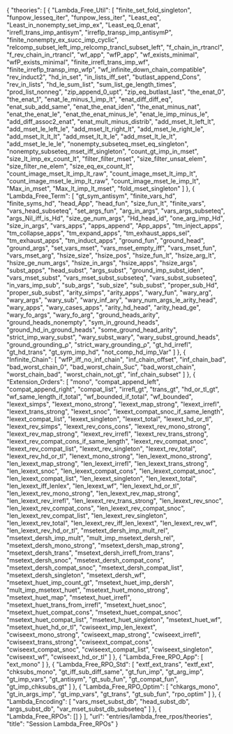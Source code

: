 {
    "theories": [
        {
            "Lambda_Free_Util": [
                "finite_set_fold_singleton",
                "funpow_lesseq_iter",
                "funpow_less_iter",
                "Least_eq",
                "Least_in_nonempty_set_imp_ex",
                "Least_eq_0_enat",
                "irrefl_trans_imp_antisym",
                "irreflp_transp_imp_antisymP",
                "finite_nonempty_ex_succ_imp_cyclic",
                "relcomp_subset_left_imp_relcomp_trancl_subset_left",
                "f_chain_in_rtrancl",
                "f_rev_chain_in_rtrancl",
                "wf_app",
                "wfP_app",
                "wf_exists_minimal",
                "wfP_exists_minimal",
                "finite_irrefl_trans_imp_wf",
                "finite_irreflp_transp_imp_wfp",
                "wf_infinite_down_chain_compatible",
                "rev_induct2",
                "hd_in_set",
                "in_lists_iff_set",
                "butlast_append_Cons",
                "rev_in_lists",
                "hd_le_sum_list",
                "sum_list_ge_length_times",
                "prod_list_nonneg",
                "zip_append_0_upt",
                "zip_eq_butlast_last",
                "the_enat_0",
                "the_enat_1",
                "enat_le_minus_1_imp_lt",
                "enat_diff_diff_eq",
                "enat_sub_add_same",
                "enat_the_enat_iden",
                "the_enat_minus_nat",
                "enat_the_enat_le",
                "enat_the_enat_minus_le",
                "enat_le_imp_minus_le",
                "add_diff_assoc2_enat",
                "enat_mult_minus_distrib",
                "add_mset_lt_left_lt",
                "add_mset_le_left_le",
                "add_mset_lt_right_lt",
                "add_mset_le_right_le",
                "add_mset_lt_lt_lt",
                "add_mset_lt_lt_le",
                "add_mset_lt_le_lt",
                "add_mset_le_le_le",
                "nonempty_subseteq_mset_eq_singleton",
                "nonempty_subseteq_mset_iff_singleton",
                "count_gt_imp_in_mset",
                "size_lt_imp_ex_count_lt",
                "filter_filter_mset",
                "size_filter_unsat_elem",
                "size_filter_ne_elem",
                "size_eq_ex_count_lt",
                "count_image_mset_lt_imp_lt_raw",
                "count_image_mset_lt_imp_lt",
                "count_image_mset_le_imp_lt_raw",
                "count_image_mset_le_imp_lt",
                "Max_in_mset",
                "Max_lt_imp_lt_mset",
                "fold_mset_singleton"
            ]
        },
        {
            "Lambda_Free_Term": [
                "gt_sym_antisym",
                "finite_vars_hd",
                "finite_syms_hd",
                "head_App",
                "head_fun",
                "size_fun_lt",
                "finite_vars",
                "vars_head_subseteq",
                "set_args_fun",
                "arg_in_args",
                "vars_args_subseteq",
                "args_Nil_iff_is_Hd",
                "size_ge_num_args",
                "Hd_head_id",
                "one_arg_imp_Hd",
                "size_in_args",
                "vars_apps",
                "apps_append",
                "App_apps",
                "tm_inject_apps",
                "tm_collapse_apps",
                "tm_expand_apps",
                "tm_exhaust_apps_sel",
                "tm_exhaust_apps",
                "tm_induct_apps",
                "ground_fun",
                "ground_head",
                "ground_args",
                "set_vars_mset",
                "vars_mset_empty_iff",
                "vars_mset_fun",
                "vars_mset_arg",
                "hsize_size",
                "hsize_pos",
                "hsize_fun_lt",
                "hsize_arg_lt",
                "hsize_ge_num_args",
                "hsize_in_args",
                "hsize_apps",
                "hsize_args",
                "subst_apps",
                "head_subst",
                "args_subst",
                "ground_imp_subst_iden",
                "vars_mset_subst",
                "vars_mset_subst_subseteq",
                "vars_subst_subseteq",
                "in_vars_imp_sub",
                "sub_args",
                "sub_size",
                "sub_subst",
                "proper_sub_Hd",
                "proper_sub_subst",
                "arity_simps",
                "arity_apps",
                "wary_fun",
                "wary_arg",
                "wary_args",
                "wary_sub",
                "wary_inf_ary",
                "wary_num_args_le_arity_head",
                "wary_apps",
                "wary_cases_apps",
                "arity_hd_head",
                "arity_head_ge",
                "wary_fo_args",
                "wary_fo_arg",
                "ground_heads_arity",
                "ground_heads_nonempty",
                "sym_in_ground_heads",
                "ground_hd_in_ground_heads",
                "some_ground_head_arity",
                "strict_imp_wary_subst",
                "wary_subst_wary",
                "wary_subst_ground_heads",
                "ground_grounding_ρ",
                "strict_wary_grounding_ρ",
                "gt_hd_irrefl",
                "gt_hd_trans",
                "gt_sym_imp_hd",
                "not_comp_hd_imp_Var"
            ]
        },
        {
            "Infinite_Chain": [
                "wfP_iff_no_inf_chain",
                "inf_chain_offset",
                "inf_chain_bad",
                "bad_worst_chain_0",
                "bad_worst_chain_Suc",
                "bad_worst_chain",
                "worst_chain_bad",
                "worst_chain_not_gt",
                "inf_chain_subset"
            ]
        },
        {
            "Extension_Orders": [
                "mono",
                "compat_append_left",
                "compat_append_right",
                "compat_list",
                "irrefl_gt",
                "trans_gt",
                "hd_or_tl_gt",
                "wf_same_length_if_total",
                "wf_bounded_if_total",
                "wf_bounded",
                "lexext_simps",
                "lexext_mono_strong",
                "lexext_map_strong",
                "lexext_irrefl",
                "lexext_trans_strong",
                "lexext_snoc",
                "lexext_compat_snoc_if_same_length",
                "lexext_compat_list",
                "lexext_singleton",
                "lexext_total",
                "lexext_hd_or_tl",
                "lexext_rev_simps",
                "lexext_rev_cons_cons",
                "lexext_rev_mono_strong",
                "lexext_rev_map_strong",
                "lexext_rev_irrefl",
                "lexext_rev_trans_strong",
                "lexext_rev_compat_cons_if_same_length",
                "lexext_rev_compat_snoc",
                "lexext_rev_compat_list",
                "lexext_rev_singleton",
                "lexext_rev_total",
                "lexext_rev_hd_or_tl",
                "lenext_mono_strong",
                "len_lexext_mono_strong",
                "len_lexext_map_strong",
                "len_lexext_irrefl",
                "len_lexext_trans_strong",
                "len_lexext_snoc",
                "len_lexext_compat_cons",
                "len_lexext_compat_snoc",
                "len_lexext_compat_list",
                "len_lexext_singleton",
                "len_lexext_total",
                "len_lexext_iff_lenlex",
                "len_lexext_wf",
                "len_lexext_hd_or_tl",
                "len_lexext_rev_mono_strong",
                "len_lexext_rev_map_strong",
                "len_lexext_rev_irrefl",
                "len_lexext_rev_trans_strong",
                "len_lexext_rev_snoc",
                "len_lexext_rev_compat_cons",
                "len_lexext_rev_compat_snoc",
                "len_lexext_rev_compat_list",
                "len_lexext_rev_singleton",
                "len_lexext_rev_total",
                "len_lexext_rev_iff_len_lexext",
                "len_lexext_rev_wf",
                "len_lexext_rev_hd_or_tl",
                "msetext_dersh_imp_mult_rel",
                "msetext_dersh_imp_mult",
                "mult_imp_msetext_dersh_rel",
                "msetext_dersh_mono_strong",
                "msetext_dersh_map_strong",
                "msetext_dersh_trans",
                "msetext_dersh_irrefl_from_trans",
                "msetext_dersh_snoc",
                "msetext_dersh_compat_cons",
                "msetext_dersh_compat_snoc",
                "msetext_dersh_compat_list",
                "msetext_dersh_singleton",
                "msetext_dersh_wf",
                "msetext_huet_imp_count_gt",
                "msetext_huet_imp_dersh",
                "mult_imp_msetext_huet",
                "msetext_huet_mono_strong",
                "msetext_huet_map",
                "msetext_huet_irrefl",
                "msetext_huet_trans_from_irrefl",
                "msetext_huet_snoc",
                "msetext_huet_compat_cons",
                "msetext_huet_compat_snoc",
                "msetext_huet_compat_list",
                "msetext_huet_singleton",
                "msetext_huet_wf",
                "msetext_huet_hd_or_tl",
                "cwiseext_imp_len_lexext",
                "cwiseext_mono_strong",
                "cwiseext_map_strong",
                "cwiseext_irrefl",
                "cwiseext_trans_strong",
                "cwiseext_compat_cons",
                "cwiseext_compat_snoc",
                "cwiseext_compat_list",
                "cwiseext_singleton",
                "cwiseext_wf",
                "cwiseext_hd_or_tl"
            ]
        },
        {
            "Lambda_Free_RPO_App": [
                "ext_mono"
            ]
        },
        {
            "Lambda_Free_RPO_Std": [
                "extf_ext_trans",
                "extf_ext",
                "chksubs_mono",
                "gt_iff_sub_diff_same",
                "gt_fun_imp",
                "gt_arg_imp",
                "gt_imp_vars",
                "gt_antisym",
                "gt_sub_fun",
                "gt_compat_fun",
                "gt_imp_chksubs_gt"
            ]
        },
        {
            "Lambda_Free_RPO_Optim": [
                "chkargs_mono",
                "gt_in_args_imp",
                "gt_imp_vars",
                "gt_trans",
                "gt_sub_fun",
                "rpo_optim"
            ]
        },
        {
            "Lambda_Encoding": [
                "vars_mset_subst_db",
                "head_subst_db",
                "args_subst_db",
                "var_mset_subst_db_subseteq"
            ]
        },
        {
            "Lambda_Free_RPOs": []
        }
    ],
    "url": "entries/lambda_free_rpos/theories",
    "title": "Session Lambda_Free_RPOs"
}